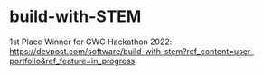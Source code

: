 # build-with-STEM

1st Place Winner for GWC Hackathon 2022: https://devpost.com/software/build-with-stem?ref_content=user-portfolio&ref_feature=in_progress
